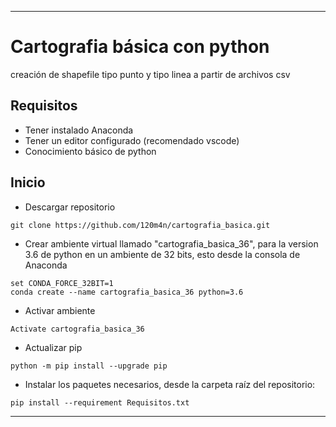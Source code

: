 -- ------------------------------

# Cartografia básica con python

creación de shapefile tipo punto y tipo linea a partir de archivos csv

## Requisitos

- Tener instalado Anaconda
- Tener un editor configurado (recomendado vscode)
- Conocimiento básico de python

## Inicio

- Descargar repositorio

`git clone https://github.com/120m4n/cartografia_basica.git`

- Crear ambiente virtual llamado "cartografia_basica_36", para la version 3.6 de python en un ambiente de 32 bits, esto desde la consola de Anaconda

```batch
set CONDA_FORCE_32BIT=1
conda create --name cartografia_basica_36 python=3.6
```

- Activar ambiente

`Activate cartografia_basica_36`

- Actualizar pip 

`python -m pip install --upgrade pip`

- Instalar los paquetes necesarios, desde la carpeta raíz del repositorio:

`pip install --requirement Requisitos.txt`

-- ------------------------------

